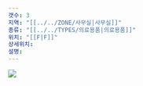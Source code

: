 ```yaml
---
갯수: 3
지역: "[[../../ZONE/사무실|사무실]]"
종류: "[[../../TYPES/의료용품|의료용품]]"
위치: "[[F|F]]"
상세위치: 
설명: 
---
```

![](http://192.168.50.22/images/240608_IMG_0216.jpg)